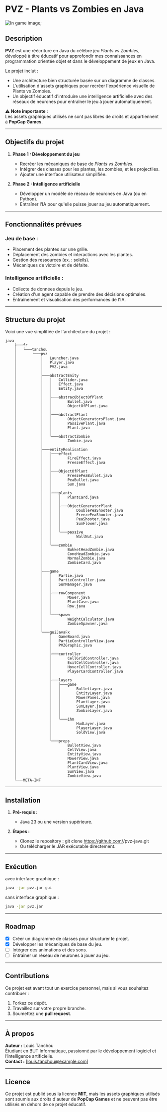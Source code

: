 # PVZ - Plants vs Zombies en Java 

![In game image](Conception/ingame.png);

## Description

**PVZ** est une réécriture en Java du célèbre jeu *Plants vs Zombies*, développé à titre éducatif pour approfondir mes connaissances en programmation orientée objet et dans le développement de jeux en Java.

Le projet inclut :
- Une architecture bien structurée basée sur un diagramme de classes.
- L'utilisation d'assets graphiques pour recréer l'expérience visuelle de Plants vs Zombies.
- Un objectif éducatif d'introduire une intelligence artificielle avec des réseaux de neurones pour entraîner le jeu à jouer automatiquement.

⚠️ **Note importante** :  
Les assets graphiques utilisés ne sont pas libres de droits et appartiennent à **PopCap Games**.

---

## Objectifs du projet

1. **Phase 1 : Développement du jeu**
    - Recréer les mécaniques de base de *Plants vs Zombies*.
    - Intégrer des classes pour les plantes, les zombies, et les projectiles.
    - Ajouter une interface utilisateur simplifiée.

2. **Phase 2 : Intelligence artificielle**
    - Développer un modèle de réseau de neurones en Java (ou en Python).
    - Entraîner l'IA pour qu'elle puisse jouer au jeu automatiquement.

---

## Fonctionnalités prévues

### Jeu de base :
- Placement des plantes sur une grille.
- Déplacement des zombies et interactions avec les plantes.
- Gestion des ressources (ex. : soleils).
- Mécaniques de victoire et de défaite.

### Intelligence artificielle :
- Collecte de données depuis le jeu.
- Création d'un agent capable de prendre des décisions optimales.
- Entraînement et visualisation des performances de l'IA.

---

## Structure du projet

Voici une vue simplifiée de l'architecture du projet :

```plaintext
java
    ├───fr
    │   └───tanchou
    │       └───pvz
    │           │   Launcher.java
    │           │   Player.java
    │           │   PVZ.java
    │           │
    │           ├───abstractEnity
    │           │   │   Collider.java
    │           │   │   Effect.java
    │           │   │   Entity.java
    │           │   │
    │           │   ├───abstracObjectOfPlant
    │           │   │       Bullet.java
    │           │   │       ObjectOfPlant.java
    │           │   │
    │           │   ├───abstractPlant
    │           │   │       ObjectGeneratorsPlant.java
    │           │   │       PassivePlant.java
    │           │   │       Plant.java
    │           │   │
    │           │   └───abstractZombie
    │           │           Zombie.java
    │           │
    │           ├───entityRealisation
    │           │   ├───effect
    │           │   │       FireEffect.java
    │           │   │       FreezeEffect.java
    │           │   │
    │           │   ├───ObjectOfPlant
    │           │   │       FreezePeaBullet.java
    │           │   │       PeaBullet.java
    │           │   │       Sun.java
    │           │   │
    │           │   ├───plants
    │           │   │   │   PlantCard.java
    │           │   │   │
    │           │   │   ├───ObjectGeneratorPlant
    │           │   │   │       DoublePeaShooter.java
    │           │   │   │       FreezePeaShooter.java
    │           │   │   │       PeaShooter.java
    │           │   │   │       SunFlower.java
    │           │   │   │
    │           │   │   └───passive
    │           │   │           WallNut.java
    │           │   │
    │           │   └───zombie
    │           │           BukketHeadZombie.java
    │           │           ConeHeadZombie.java
    │           │           NormalZombie.java
    │           │           ZombieCard.java
    │           │
    │           ├───game
    │           │   │   Partie.java
    │           │   │   PartieController.java
    │           │   │   SunManager.java
    │           │   │
    │           │   ├───rowComponent
    │           │   │       Mower.java
    │           │   │       PlantCase.java
    │           │   │       Row.java
    │           │   │
    │           │   └───spawn
    │           │           WeightCalculator.java
    │           │           ZombieSpawner.java
    │           │
    │           └───guiJavaFx
    │               │   GameBoard.java
    │               │   PartieControllerView.java
    │               │   PVZGraphic.java
    │               │
    │               ├───controller
    │               │       CellGridController.java
    │               │       ExitCellController.java
    │               │       HoverCellController.java
    │               │       PlayerCardController.java
    │               │
    │               ├───layers
    │               │   ├───game
    │               │   │       BulletLayer.java
    │               │   │       EntityLayer.java
    │               │   │       MawerPanel.java
    │               │   │       PlantLayer.java
    │               │   │       SunLayer.java
    │               │   │       ZombieLayer.java
    │               │   │
    │               │   └───ihm
    │               │           HudLayer.java
    │               │           PlayerLayer.java
    │               │           SoldView.java
    │               │
    │               └───props
    │                       BulletView.java
    │                       CellView.java
    │                       EntityView.java
    │                       MowerView.java
    │                       PlantCardView.java
    │                       PlantView.java
    │                       SunView.java
    │                       ZombieView.java
    └───META-INF
```
---

## Installation

1. **Pré-requis :**
   - Java 23 ou une version supérieure.

2. **Étapes :**
   - Clonez le repository :
     git clone https://github.com/<ton-nom-d-utilisateur>/pvz-java.git
   - Ou télécharger le JAR exécutable directement.

---

## Exécution
avec interface graphique :

```bash
java -jar pvz.jar gui
```

sans interface graphique :

```bash
java -jar pvz.jar
```

---

## Roadmap

- [x] Créer un diagramme de classes pour structurer le projet.
- [x] Développer les mécaniques de base du jeu.
- [ ] Intégrer des animations et des sons.
- [ ] Entraîner un réseau de neurones à jouer au jeu.

---

## Contributions

Ce projet est avant tout un exercice personnel, mais si vous souhaitez contribuer :
1. Forkez ce dépôt.
2. Travaillez sur votre propre branche.
3. Soumettez une **pull request**.

---

## À propos

**Auteur :** Louis Tanchou  
Étudiant en BUT Informatique, passionné par le développement logiciel et l’intelligence artificielle.  
**Contact :** [louis.tanchou@example.com]

---

## Licence

Ce projet est publié sous la licence **MIT**, mais les assets graphiques utilisés sont soumis aux droits d'auteur de **PopCap Games** et ne peuvent pas être utilisés en dehors de ce projet éducatif.